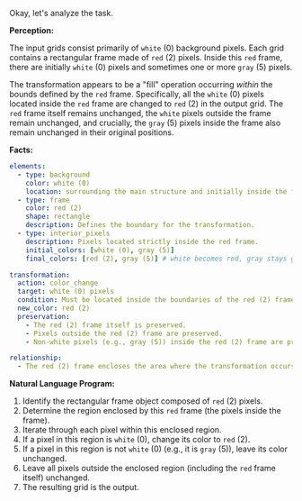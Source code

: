 Okay, let's analyze the task.

**Perception:**

The input grids consist primarily of `white` (0) background pixels. Each grid contains a rectangular frame made of `red` (2) pixels. Inside this `red` frame, there are initially `white` (0) pixels and sometimes one or more `gray` (5) pixels.

The transformation appears to be a "fill" operation occurring *within* the bounds defined by the `red` frame. Specifically, all the `white` (0) pixels located inside the `red` frame are changed to `red` (2) in the output grid. The `red` frame itself remains unchanged, the `white` pixels outside the frame remain unchanged, and crucially, the `gray` (5) pixels inside the frame also remain unchanged in their original positions.

**Facts:**


```yaml
elements:
  - type: background
    color: white (0)
    location: surrounding the main structure and initially inside the frame
  - type: frame
    color: red (2)
    shape: rectangle
    description: Defines the boundary for the transformation.
  - type: interior_pixels
    description: Pixels located strictly inside the red frame.
    initial_colors: [white (0), gray (5)]
    final_colors: [red (2), gray (5)] # white becomes red, gray stays gray

transformation:
  action: color_change
  target: white (0) pixels
  condition: Must be located inside the boundaries of the red (2) frame.
  new_color: red (2)
  preservation:
    - The red (2) frame itself is preserved.
    - Pixels outside the red (2) frame are preserved.
    - Non-white pixels (e.g., gray (5)) inside the red (2) frame are preserved.

relationship:
  - The red (2) frame encloses the area where the transformation occurs.
```


**Natural Language Program:**

1.  Identify the rectangular frame object composed of `red` (2) pixels.
2.  Determine the region enclosed by this `red` frame (the pixels inside the frame).
3.  Iterate through each pixel within this enclosed region.
4.  If a pixel in this region is `white` (0), change its color to `red` (2).
5.  If a pixel in this region is not `white` (0) (e.g., it is `gray` (5)), leave its color unchanged.
6.  Leave all pixels outside the enclosed region (including the `red` frame itself) unchanged.
7.  The resulting grid is the output.